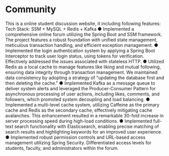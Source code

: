 # Community
This is a online student discussion website, it including following features:
Tech Stack: SSM + MySQL + Redis + Kafka
● Implemented a comprehensive online forum utilizing the Spring Boot and SSM framework. The project features a robust foundation with unified state management, meticulous transaction handling, and efficient exception management.
● Implemented the login authentication system by applying a Spring Boot Interceptor to track user login status, using tokens for verification. Effectively addressed the issues associated with stateless HTTP.
● Utilized Redis as a local cache to manage features like liking and mutual following, ensuring data integrity through transaction management. We maintained data consistency by adopting a strategy of "updating the database first and then deleting the cache."
● Implemented Kafka as a message queue to deliver system alerts and leveraged the Producer-Consumer Pattern for asynchronous
processing of user actions, including likes, comments, and followers, which promoted system decoupling and load balancing.
● Implemented a multi-level cache system, utilizing Caffeine as the primary cache and Redis as the secondary cache, effectively
mitigating cache avalanches. This enhancement resulted in a remarkable 30-fold increase in server processing speed during
high-load conditions.
● Implemented full-text search functionality with Elasticsearch, enabling precise matching of search results and highlighting
keywords for an improved user experience.
● Implemented robust permission controls and URL-based access management utilizing Spring Security. Differentiated access levels
for students, faculty, and administrators within the forum.
